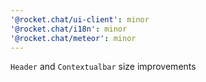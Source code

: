 ```yaml
---
'@rocket.chat/ui-client': minor
'@rocket.chat/i18n': minor
'@rocket.chat/meteor': minor
---
```


`Header` and `Contextualbar` size improvements
